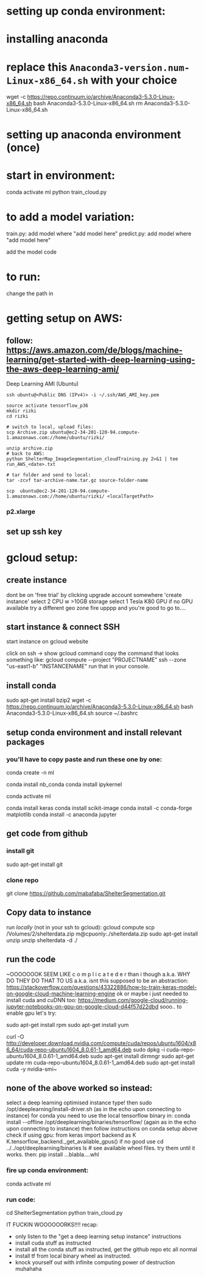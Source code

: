 
# setting up conda environment:

# installing anaconda
 # replace this `Anaconda3-version.num-Linux-x86_64.sh` with your choice
wget -c https://repo.continuum.io/archive/Anaconda3-5.3.0-Linux-x86_64.sh
bash Anaconda3-5.3.0-Linux-x86_64.sh
rm Anaconda3-5.3.0-Linux-x86_64.sh
# setting up anaconda environment (once)


# start in environment:
conda activate ml
python train_cloud.py



# to add a model variation:
train.py: add model where "add model here"
predict.py: add model where "add model here"

add the model code 

# to run:
change the path in


# getting setup on AWS:
## follow: https://aws.amazon.com/de/blogs/machine-learning/get-started-with-deep-learning-using-the-aws-deep-learning-ami/
Deep Learning AMI (Ubuntu)


	ssh ubuntu@<Public DNS (IPv4)> -i ~/.ssh/AWS_AMI_key.pem

	source activate tensorflow_p36
	mkdir rizki
	cd rizki

	# switch to local, upload files:
	scp Archive.zip ubuntu@ec2-34-201-120-94.compute-1.amazonaws.com://home/ubuntu/rizki/

	unzip archive.zip
	# back to AWS:
	python ShelterMap_ImageSegmentation_cloudTraining.py 2>&1 | tee run_AWS_<date>.txt

	# tar folder and send to local:
	tar -zcvf tar-archive-name.tar.gz source-folder-name

	scp  ubuntu@ec2-34-201-120-94.compute-1.amazonaws.com://home/ubuntu/rizki/ <localTargetPath>


### p2.xlarge

## set up ssh key



# gcloud setup:
## create instance
dont be on 'free trial' by clicking upgrade account somewhere
'create instance'
select 2 CPU w >10GB storage
select 1 Tesla K80 GPU
if no GPU available try a different geo zone
fire upppp and you're good to go to....


## start instance & connect SSH
start instance on gcloud website

click on ssh -> show gcloud command
copy the command that looks something like: gcloud compute --project "PROJECTNAME" ssh --zone "us-east1-b" "INSTANCENAME"
run that in your console.
## install conda
sudo apt-get install bzip2
wget -c https://repo.continuum.io/archive/Anaconda3-5.3.0-Linux-x86_64.sh
bash Anaconda3-5.3.0-Linux-x86_64.sh 
source ~/.bashrc 

## setup conda environment and install relevant packages
### you'll have to copy paste and run these one by one:
conda create -n ml

conda install nb_conda
conda install ipykernel

conda activate ml

conda install keras
conda install scikit-image
conda install -c conda-forge matplotlib
conda install -c anaconda jupyter

## get code from github
### install git
sudo apt-get install git
### clone repo
git clone https://github.com/mabafaba/ShelterSegmentation.git

## Copy data to instance
run _locally_ (not in your ssh to gcloud):
gcloud compute scp /Volumes/2/shelterdata.zip m@cpuonly:./shelterdata.zip
sudo apt-get install unzip
unzip shelterdata -d ./
## run the code
~OOOOOOOK 
SEEM LIKE c o m p l i c a t e d e r than i though a.k.a. WHY DO THEY DO THAT TO US a.k.a. isnt this supposed to be an abstraction:
https://stackoverflow.com/questions/43322886/how-to-train-keras-model-on-google-cloud-machine-learning-engine
ok or maybe i just needed to install cuda and cuDNN too:
https://medium.com/google-cloud/running-jupyter-notebooks-on-gpu-on-google-cloud-d44f57d22dbd
sooo.. to enable gpu let's try:


sudo apt-get install rpm
sudo apt-get install yum

curl -O http://developer.download.nvidia.com/compute/cuda/repos/ubuntu1604/x86_64/cuda-repo-ubuntu1604_8.0.61-1_amd64.deb
sudo dpkg -i cuda-repo-ubuntu1604_8.0.61-1_amd64.deb
sudo apt-get install dirmngr
sudo apt-get update
rm cuda-repo-ubuntu1604_8.0.61-1_amd64.deb
sudo apt-get install cuda -y
nvidia-smi~
## none of the above worked so instead:
select a deep learning optimised instance type! then
sudo /opt/deeplearning/install-driver.sh
(as in the echo upon connecting to instance)
for conda you need to use the local tensorflow binary in:
conda install --offline /opt/deeplearning/binaries/tensorflow/
(again as in the echo upon connecting to instance)
then follow instructions on conda setup above
check if using gpu:
from keras import backend as K
K.tensorflow_backend._get_available_gpus()
if no good use
cd ../../opt/deeplearning/binaries
ls # see available wheel files. try them until it works. then:
pip install ...blabla....whl
### fire up conda environment:
conda activate ml
### run code:
cd ShelterSegmentation
python train_cloud.py

IT FUCKIN WOOOOOORKS!!!!
recap:
- only listen to the "get a deep learning setup instance" instructions
- install cuda stuff as instructed
- install all the conda stuff as instructed, get the github repo etc all normal
- install tf from local binary wheel as instructed.
- knock yourself out with infinite computing power of destruction muhahaha

